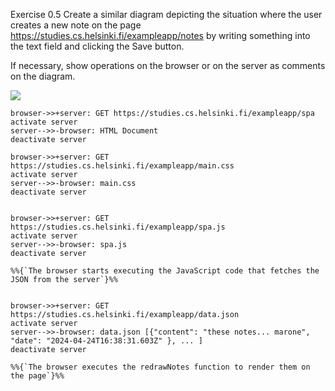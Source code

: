 Exercise 0.5
Create a similar diagram depicting the situation where the user creates a new note on the page https://studies.cs.helsinki.fi/exampleapp/notes by writing something into the text field and clicking the Save button.

If necessary, show operations on the browser or on the server as comments on the diagram.



[![](https://mermaid.ink/img/pako:eNqtVMFuEzEQ_ZWRr2Q3aRJVyIeeikCIlkNyAnMY7NmsadZe7Nm0KMq_MxuHCgSViJS9eD1-b_zmeey9stGR0irT94GCpVuPm4SdCSDf1xQfM6Xq5uaVDDtKGt6-WUPL3Gc9nWYenKdc21y3tM0-PPi68VN6wq7fEvb9NPdYMqFlv0MmKHlKsPxXkr467aTh3fruA9xGO3QUuMAc_cW-kLwOfZDlfKbGP2kvyruch_W3cyX-TvqnQBPuowSS37QMsYFn5rqlXxPIjIkz0BPZgX3YAMvie9zhyibfM4y9IzFkaIhtS7kAVh_voUmxO84ufGQOeawshjMNeebB572Rpg889pfSYJSozARB7Mh1XcvpphjIqIksCYsKaD6bL6vZspov11fXevFaL67q69nik1FwmMDI-_Ki26UZ_sPvYvTJxkQu4ePIytAMQZKKeI4SD06wAulgjAi0xw2ZoCaqoyTN6eQ-78dtj7V1pwocpgejTDgIDgeOqx_BKs1poIka-rHS091XusFtlig5zzHdlQfi-E4cfgKMDXGI?type=png)](https://mermaid.live/edit#pako:eNqtVMFuEzEQ_ZWRr2Q3aRJVyIeeikCIlkNyAnMY7NmsadZe7Nm0KMq_MxuHCgSViJS9eD1-b_zmeey9stGR0irT94GCpVuPm4SdCSDf1xQfM6Xq5uaVDDtKGt6-WUPL3Gc9nWYenKdc21y3tM0-PPi68VN6wq7fEvb9NPdYMqFlv0MmKHlKsPxXkr467aTh3fruA9xGO3QUuMAc_cW-kLwOfZDlfKbGP2kvyruch_W3cyX-TvqnQBPuowSS37QMsYFn5rqlXxPIjIkz0BPZgX3YAMvie9zhyibfM4y9IzFkaIhtS7kAVh_voUmxO84ufGQOeawshjMNeebB572Rpg889pfSYJSozARB7Mh1XcvpphjIqIksCYsKaD6bL6vZspov11fXevFaL67q69nik1FwmMDI-_Ki26UZ_sPvYvTJxkQu4ePIytAMQZKKeI4SD06wAulgjAi0xw2ZoCaqoyTN6eQ-78dtj7V1pwocpgejTDgIDgeOqx_BKs1poIka-rHS091XusFtlig5zzHdlQfi-E4cfgKMDXGI)


    browser->>+server: GET https://studies.cs.helsinki.fi/exampleapp/spa
    activate server
    server-->>-browser: HTML Document
    deactivate server

    browser->>+server: GET https://studies.cs.helsinki.fi/exampleapp/main.css
    activate server
    server-->>-browser: main.css
    deactivate server

    
    browser->>+server: GET https://studies.cs.helsinki.fi/exampleapp/spa.js
    activate server
    server-->>-browser: spa.js
    deactivate server

    %%{`The browser starts executing the JavaScript code that fetches the JSON from the server`}%%
    

    browser->>+server: GET https://studies.cs.helsinki.fi/exampleapp/data.json
    activate server
    server-->>-browser: data.json [{"content": "these notes... marone", "date": "2024-04-24T16:38:31.603Z" }, ... ]
    deactivate server
    
    %%{`The browser executes the redrawNotes function to render them on the page`}%%
   
